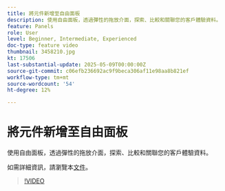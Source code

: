 ```yaml
---
title: 將元件新增至自由面板
description: 使用自由面板，透過彈性的拖放介面，探索、比較和關聯您的客戶體驗資料。
feature: Panels
role: User
level: Beginner, Intermediate, Experienced
doc-type: feature video
thumbnail: 3458210.jpg
kt: 17506
last-substantial-update: 2025-05-09T00:00:00Z
source-git-commit: c06efb236692ac9f9beca306af11e98aa8b821ef
workflow-type: tm+mt
source-wordcount: '54'
ht-degree: 12%

---
```


# 將元件新增至自由面板

使用自由面板，透過彈性的拖放介面，探索、比較和關聯您的客戶體驗資料。

如需詳細資訊，請瀏覽本[文件](https://experienceleague.adobe.com/zh-hant/docs/analytics-platform/using/cja-workspace/panels/freeform-panel)。

>[!VIDEO](https://video.tv.adobe.com/v/3458210/?learn=on)

